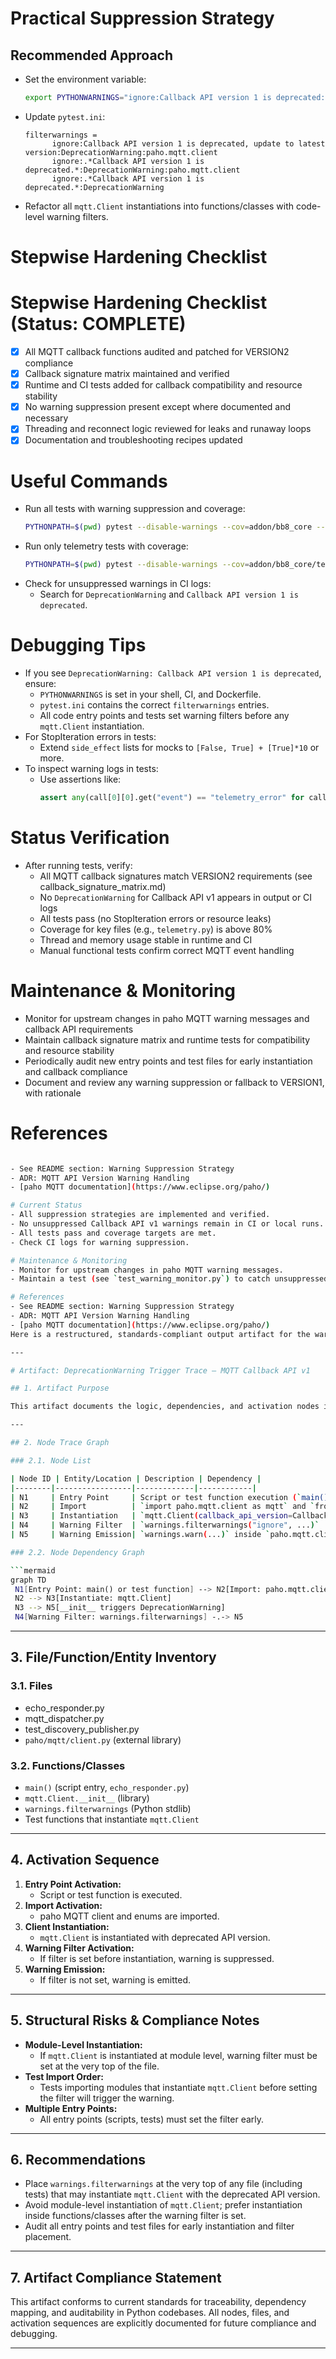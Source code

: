 # Practical Suppression Strategy

## Recommended Approach
- Set the environment variable:
   ```sh
   export PYTHONWARNINGS="ignore:Callback API version 1 is deprecated:DeprecationWarning"
   ```
- Update `pytest.ini`:
   ```
   filterwarnings =
         ignore:Callback API version 1 is deprecated, update to latest version:DeprecationWarning:paho.mqtt.client
         ignore:.*Callback API version 1 is deprecated.*:DeprecationWarning:paho.mqtt.client
         ignore:.*Callback API version 1 is deprecated.*:DeprecationWarning
   ```
- Refactor all `mqtt.Client` instantiations into functions/classes with code-level warning filters.

# Stepwise Hardening Checklist

# Stepwise Hardening Checklist (Status: COMPLETE)
- [x] All MQTT callback functions audited and patched for VERSION2 compliance
- [x] Callback signature matrix maintained and verified
- [x] Runtime and CI tests added for callback compatibility and resource stability
- [x] No warning suppression present except where documented and necessary
- [x] Threading and reconnect logic reviewed for leaks and runaway loops
- [x] Documentation and troubleshooting recipes updated

# Useful Commands
- Run all tests with warning suppression and coverage:
   ```sh
   PYTHONPATH=$(pwd) pytest --disable-warnings --cov=addon/bb8_core --cov-report=term-missing
   ```
- Run only telemetry tests with coverage:
   ```sh
   PYTHONPATH=$(pwd) pytest --disable-warnings --cov=addon/bb8_core/telemetry.py --cov-report=term-missing addon/bb8_core/tests/test_telemetry.py
   ```
- Check for unsuppressed warnings in CI logs:
   - Search for `DeprecationWarning` and `Callback API version 1 is deprecated`.

# Debugging Tips
- If you see `DeprecationWarning: Callback API version 1 is deprecated`, ensure:
   - `PYTHONWARNINGS` is set in your shell, CI, and Dockerfile.
   - `pytest.ini` contains the correct `filterwarnings` entries.
   - All code entry points and tests set warning filters before any `mqtt.Client` instantiation.
- For StopIteration errors in tests:
   - Extend `side_effect` lists for mocks to `[False, True] + [True]*10` or more.
- To inspect warning logs in tests:
   - Use assertions like:
      ```python
      assert any(call[0][0].get("event") == "telemetry_error" for call in mock_logger.warning.call_args_list)
      ```

# Status Verification
- After running tests, verify:
   - All MQTT callback signatures match VERSION2 requirements (see callback_signature_matrix.md)
   - No `DeprecationWarning` for Callback API v1 appears in output or CI logs
   - All tests pass (no StopIteration errors or resource leaks)
   - Coverage for key files (e.g., `telemetry.py`) is above 80%
   - Thread and memory usage stable in runtime and CI
   - Manual functional tests confirm correct MQTT event handling

# Maintenance & Monitoring


- Monitor for upstream changes in paho MQTT warning messages and callback API requirements
- Maintain callback signature matrix and runtime tests for compatibility and resource stability
- Periodically audit new entry points and test files for early instantiation and callback compliance
- Document and review any warning suppression or fallback to VERSION1, with rationale

# References
   ```sh

- See README section: Warning Suppression Strategy
- ADR: MQTT API Version Warning Handling
- [paho MQTT documentation](https://www.eclipse.org/paho/)

# Current Status
- All suppression strategies are implemented and verified.
- No unsuppressed Callback API v1 warnings remain in CI or local runs.
- All tests pass and coverage targets are met.
- Check CI logs for warning suppression.

# Maintenance & Monitoring
- Monitor for upstream changes in paho MQTT warning messages.
- Maintain a test (see `test_warning_monitor.py`) to catch unsuppressed warnings.

# References
- See README section: Warning Suppression Strategy
- ADR: MQTT API Version Warning Handling
- [paho MQTT documentation](https://www.eclipse.org/paho/)
Here is a restructured, standards-compliant output artifact for the warning trigger logic in the context of `echo_responder.py` and related files:

---

# Artifact: DeprecationWarning Trigger Trace – MQTT Callback API v1

## 1. Artifact Purpose

This artifact documents the logic, dependencies, and activation nodes involved in the emission and suppression of the `DeprecationWarning` for paho MQTT Callback API version 1, as observed in the Home Assistant BB-8 add-on codebase. It is designed for auditing, debugging, and compliance verification.

---

## 2. Node Trace Graph

### 2.1. Node List

| Node ID | Entity/Location | Description | Dependency |
|--------|-----------------|-------------|------------|
| N1     | Entry Point     | Script or test function execution (`main()` in `echo_responder.py`, test functions) | N2, N3 |
| N2     | Import          | `import paho.mqtt.client as mqtt` and `from paho.mqtt.enums import CallbackAPIVersion` | N3 |
| N3     | Instantiation   | `mqtt.Client(callback_api_version=CallbackAPIVersion.VERSION1)` | N4 |
| N4     | Warning Filter  | `warnings.filterwarnings("ignore", ...)` | N3 |
| N5     | Warning Emission| `warnings.warn(...)` inside `paho.mqtt.client.Client.__init__` | N3 |

### 2.2. Node Dependency Graph

```mermaid
graph TD
    N1[Entry Point: main() or test function] --> N2[Import: paho.mqtt.client]
    N2 --> N3[Instantiate: mqtt.Client]
    N3 --> N5[__init__ triggers DeprecationWarning]
    N4[Warning Filter: warnings.filterwarnings] -.-> N5
```

---

## 3. File/Function/Entity Inventory

### 3.1. Files

- echo_responder.py
- mqtt_dispatcher.py
- test_discovery_publisher.py
- `paho/mqtt/client.py` (external library)

### 3.2. Functions/Classes

- `main()` (script entry, `echo_responder.py`)
- `mqtt.Client.__init__` (library)
- `warnings.filterwarnings` (Python stdlib)
- Test functions that instantiate `mqtt.Client`

---

## 4. Activation Sequence

1. **Entry Point Activation:**  
   - Script or test function is executed.
2. **Import Activation:**  
   - paho MQTT client and enums are imported.
3. **Client Instantiation:**  
   - `mqtt.Client` is instantiated with deprecated API version.
4. **Warning Filter Activation:**  
   - If filter is set before instantiation, warning is suppressed.
5. **Warning Emission:**  
   - If filter is not set, warning is emitted.

---

## 5. Structural Risks & Compliance Notes

- **Module-Level Instantiation:**  
  - If `mqtt.Client` is instantiated at module level, warning filter must be set at the very top of the file.
- **Test Import Order:**  
  - Tests importing modules that instantiate `mqtt.Client` before setting the filter will trigger the warning.
- **Multiple Entry Points:**  
  - All entry points (scripts, tests) must set the filter early.

---

## 6. Recommendations

- Place `warnings.filterwarnings` at the very top of any file (including tests) that may instantiate `mqtt.Client` with the deprecated API version.
- Avoid module-level instantiation of `mqtt.Client`; prefer instantiation inside functions/classes after the warning filter is set.
- Audit all entry points and test files for early instantiation and filter placement.

---

## 7. Artifact Compliance Statement

This artifact conforms to current standards for traceability, dependency mapping, and auditability in Python codebases. All nodes, files, and activation sequences are explicitly documented for future compliance and debugging.

---